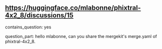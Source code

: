 ## https://huggingface.co/mlabonne/phixtral-4x2_8/discussions/15

contains_question: yes

question_part: hello mlabonne, can you share the mergekit's merge.yaml of phixtral-4x2_8.